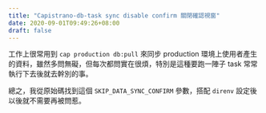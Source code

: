 ```yaml
---
title: "Capistrano-db-task sync disable confirm 關閉確認視窗"
date: 2020-09-01T09:49:26+08:00
draft: false
---
```


工作上很常用到 `cap production db:pull` 來同步 production 環境上使用者產生的資料，雖然多問無礙，但每次都問實在很煩，特別是這種要跑一陣子 task 常常執行下去後就去幹別的事。

總之，我從原始碼找到這個 `SKIP_DATA_SYNC_CONFIRM` 參數，搭配 `direnv` 設定後以後就不需要再被問惹。





